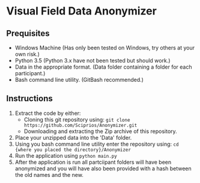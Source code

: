 # Visual Field Data Anonymizer
## Prequisites
* Windows Machine (Has only been tested on Windows, try others at your own risk.)
* Python 3.5 (Python 3.x have not been tested but should work.)
* Data in the appropriate format. (Data folder containing a folder for each participant.)
* Bash command line utility. (GitBash recommended.)

## Instructions
1. Extract the code by either:
    * Cloning this git repository using: ```git clone https://github.com/Sciprios/Anonymizer.git```
    * Downloading and extracting the Zip archive of this repository.
2. Place your unzipped data into the 'Data' folder.
3. Using you bash command line utility enter the repository using: ```cd {where you placed the directory}/Anonymizer```
4. Run the application using ```python main.py```
5. After the application is run all partciipant folders will have been anonymized and you will have also been provided with a hash between the old names
and the new.